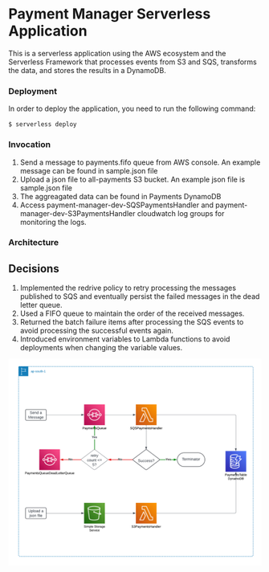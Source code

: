 <!--
title: 'AWS NodeJS Example'
description: 'This template demonstrates how to deploy a NodeJS function running on AWS Lambda using the traditional Serverless Framework.'
layout: Doc
framework: v3
platform: AWS
language: nodeJS
priority: 1
authorLink: 'https://github.com/serverless'
authorName: 'Serverless, inc.'
authorAvatar: 'https://avatars1.githubusercontent.com/u/13742415?s=200&v=4'
-->


# Payment Manager Serverless Application

This is a serverless application using the AWS ecosystem and the Serverless Framework that processes events from S3 and SQS, transforms the data, and stores the results in a DynamoDB.

### Deployment

In order to deploy the application, you need to run the following command:

```
$ serverless deploy
```

### Invocation

1. Send a message to payments.fifo queue from AWS console. An example message can be found in sample.json file
2. Upload a json file to all-payments S3 bucket. An example json file is sample.json file
3. The aggreagated data can be found in Payments DynamoDB
4. Access payment-manager-dev-SQSPaymentsHandler and payment-manager-dev-S3PaymentsHandler cloudwatch log groups for monitoring the logs. 


### Architecture

## Decisions
1. Implemented the redrive policy to retry processing the messages published to SQS and eventually persist the failed messages in the dead letter queue.
2. Used a FIFO queue to maintain the order of the received messages.
3. Returned the batch failure items after processing the SQS events to avoid processing the successful events again.
4. Introduced environment variables to Lambda functions to avoid deployments when changing the variable values.

![screenshot](Architecture.png)
